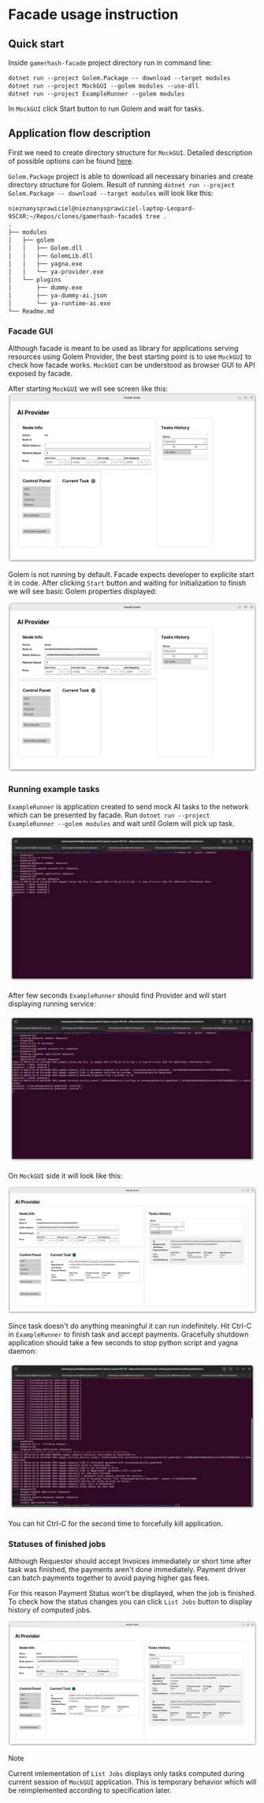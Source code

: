 # Facade usage instruction

## Quick start

Inside `gamerhash-facade` project directory run in command line:
```
dotnet run --project Golem.Package -- download --target modules
dotnet run --project MockGUI --golem modules --use-dll
dotnet run --project ExampleRunner --golem modules
```

In `MockGUI` click Start button to run Golem and wait for tasks.

## Application flow description

First we need to create directory structure for `MockGUI`. Detailed description of possible options can be found [here](MockGUI/readme.md#preparing-directories).

`Golem.Package` project is able to download all necessary binaries and create directory structure for Golem. Result of running `dotnet run --project Golem.Package -- download --target modules` will look like this:
```
nieznanysprawiciel@nieznanysprawiciel-laptop-Leopard-9SCXR:~/Repos/clones/gamerhash-facade$ tree .
.
├── modules
│   ├── golem
│   │   ├── Golem.dll
│   │   ├── GolemLib.dll
│   │   ├── yagna.exe
│   │   └── ya-provider.exe
│   └── plugins
│       ├── dummy.exe
│       ├── ya-dummy-ai.json
│       └── ya-runtime-ai.exe
└── Readme.md
```

### Facade GUI

Although facade is meant to be used as library for applications serving resources using Golem Provider, the best starting point is to use `MockGUI` to check how facade works. `MockGUI` can be understood as browser GUI to API exposed by facade.

After starting `MockGUI` we will see screen like this:
<img alt="Facade GUI starting screen" src="Docs/gui-app-startup.png">

Golem is not running by default. Facade expects developer to explicite start it in code. After clicking `Start` button and waiting for initialization to finish we will see basic Golem properties displayed:

<img alt="Facade GUI with Golem running" src="Docs/gui-app-golem-running.png">

### Running example tasks

`ExampleRunner` is application created to send mock AI tasks to the network which can be presented by facade.
Run `dotnet run --project ExampleRunner --golem modules` and wait until Golem will pick up task.

<img alt="Example waits for Offers" src="Docs/example-waiting-for-offers.png">

After few seconds `ExampleRunner` should find Provider and will start displaying running service:

<img alt="Task running showed in example" src="Docs/example-hired-provider.png">

On `MockGUI` side it will look like this:

<img alt="Task running showed in facade GUI" src="Docs/gui-app-task-running.png">

Since task doesn't do anything meaningful it can run indefinitely.
Hit Ctrl-C in `ExampleRunner` to finish task and accept payments.
Gracefully shutdown application should take a few seconds to stop python script and yagna daemon:

<img alt="Gracefull example shutdown" src="Docs/example-graceful-finish.png">

You can hit Ctrl-C for the second time to forcefully kill application.

### Statuses of finished jobs

Although Requestor should accept Invoices immediately or short time after task was finished, the payments aren't done immediately. Payment driver can batch payments together to avoid paying higher gas fees.

For this reason Payment Status won't be displayed, when the job is finished. To check how the status changes you can click `List Jobs` button to display history of computed jobs.

<img alt="List jobs" src="Docs/gui-app-list-jobs.png">

> [!NOTE]  
> Current imlementation of `List Jobs` displays only tasks computed during current session of `MockGUI` application.
> This is temporary behavior which will be reimplemented according to specification later.
